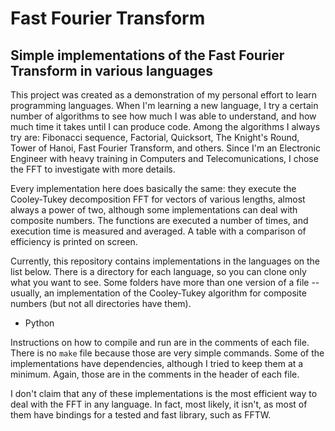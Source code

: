 # Fast Fourier Transform
## Simple implementations of the Fast Fourier Transform in various languages

This project was created as a demonstration of my personal effort to learn programming languages. When I'm learning a new language, I try a certain number of algorithms to see how much I was able to understand, and how much time it takes until I can produce code. Among the algorithms I always try are: Fibonacci sequence, Factorial, Quicksort, The Knight's Round, Tower of Hanoi, Fast Fourier Transform, and others. Since I'm an Electronic Engineer with heavy training in Computers and Telecomunications, I chose the FFT to investigate with more details.

Every implementation here does basically the same: they execute the Cooley-Tukey decomposition FFT for vectors of various lengths, almost always a power of two, although some implementations can deal with composite numbers. The functions are executed a number of times, and execution time is measured and averaged. A table with a comparison of efficiency is printed on screen.

Currently, this repository contains implementations in the languages on the list below. There is a directory for each language, so you can clone only what you want to see. Some folders have more than one version of a file -- usually, an implementation of the Cooley-Tukey algorithm for composite numbers (but not all directories have them).

* Python

Instructions on how to compile and run are in the comments of each file. There is no `make` file because those are very simple commands. Some of the implementations have dependencies, although I tried to keep them at a minimum. Again, those are in the comments in the header of each file.

I don't claim that any of these implementations is the most efficient way to deal with the FFT in any language. In fact, most likely, it isn't, as most of them have bindings for a tested and fast library, such as FFTW.
